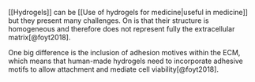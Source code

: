 [[Hydrogels]] can be [[Use of hydrogels for medicine|useful in medicine]] but they present many challenges. On is that their structure is homogeneous and therefore does not represent fully the extracellular matrix[@foyt2018]. 

One big difference is the inclusion of adhesion motives within the ECM, which means that human-made hydrogels need to incorporate adhesive motifs to allow attachment and mediate cell viability[@foyt2018].

